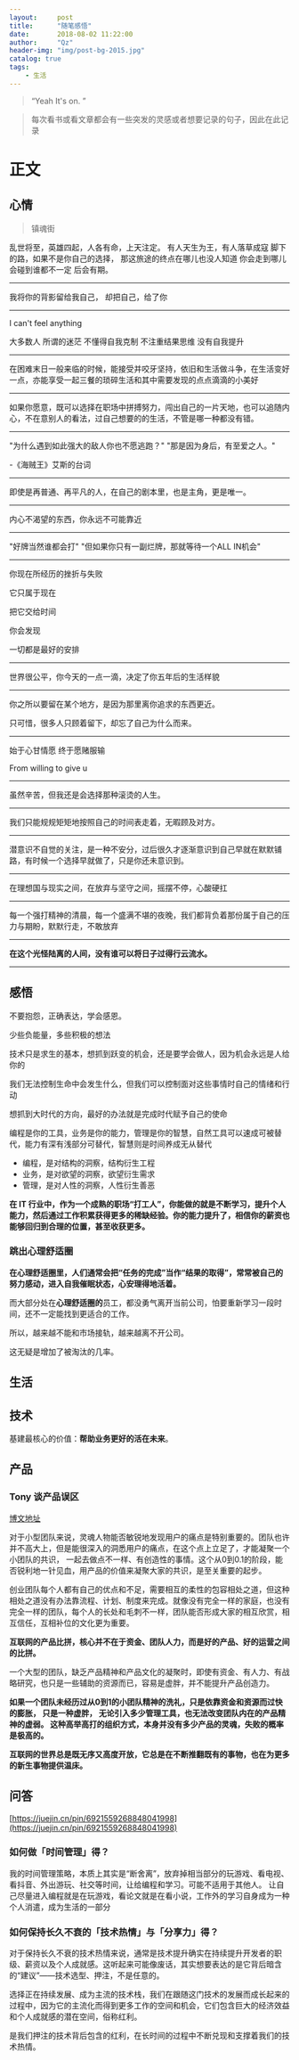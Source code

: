 ```yaml
---
layout:     post
title:      "随笔感悟"
date:       2018-08-02 11:22:00
author:     "Qz"
header-img: "img/post-bg-2015.jpg"
catalog: true
tags:
    - 生活
---
```


> “Yeah It's on. ”






>每次看书或看文章都会有一些突发的灵感或者想要记录的句子，因此在此记录

# 正文





## 心情



>镇魂街

乱世将至，英雄四起，人各有命，上天注定。
有人天生为王，有人落草成寇
脚下的路，如果不是你自己的选择，
那这旅途的终点在哪儿也没人知道
你会走到哪儿会碰到谁都不一定
后会有期。

----


我将你的背影留给我自己，
却把自己，给了你

----

I can't feel anything



大多数人
所谓的迷茫
不懂得自我克制
不注重结果思维
没有自我提升

----

在困难末日一般来临的时候，能接受并咬牙坚持，依旧和生活做斗争，在生活变好一点，亦能享受一起三餐的琐碎生活和其中需要发现的点点滴滴的小美好

----


如果你愿意，既可以选择在职场中拼搏努力，闯出自己的一片天地，也可以追随内心，不在意别人的看法，过自己想要的的生活，不管是哪一种都没有错。

----




"为什么遇到如此强大的敌人你也不愿逃跑？"
"那是因为身后，有至爱之人。"

-《海贼王》艾斯的台词

----

即使是再普通、再平凡的人，在自己的剧本里，也是主角，更是唯一。

----

内心不渴望的东西，你永远不可能靠近

----

"好牌当然谁都会打"
"但如果你只有一副烂牌，那就等待一个ALL IN机会"

---

你现在所经历的挫折与失败

它只属于现在

把它交给时间

你会发现

一切都是最好的安排

---

世界很公平，你今天的一点一滴，决定了你五年后的生活样貌

---

你之所以要留在某个地方，是因为那里离你追求的东西更近。

只可惜，很多人只顾着留下，却忘了自己为什么而来。

---

始于心甘情愿 终于愿赌服输

From willing to give u 

---

虽然辛苦，但我还是会选择那种滚烫的人生。

---

我们只能规规矩矩地按照自己的时间表走着，无暇顾及对方。

---

潜意识不自觉的关注，是一种不安分，过后很久才逐渐意识到自己早就在默默铺路，有时候一个选择早就做了，只是你还未意识到。

---

在理想国与现实之间，在放弃与坚守之间，摇摆不停，心酸硬扛

---

每一个强打精神的清晨，每一个盛满不堪的夜晚，我们都背负着那份属于自己的压力与期盼，默默行走，不敢放弃

---

**在这个光怪陆离的人间，没有谁可以将日子过得行云流水。**

---









## 感悟



不要抱怨，正确表达，学会感恩。

少些负能量，多些积极的想法

技术只是求生的基本，想抓到跃变的机会，还是要学会做人，因为机会永远是人给你的

我们无法控制生命中会发生什么，但我们可以控制面对这些事情时自己的情绪和行动 

想抓到大时代的方向，最好的办法就是完成时代赋予自己的使命 





编程是你的工具，业务是你的能力，管理是你的智慧，自然工具可以速成可被替代，能力有深有浅部分可替代，智慧则是时间养成无从替代 

- 编程，是对结构的洞察，结构衍生工程
- 业务，是对欲望的洞察，欲望衍生需求
- 管理，是对人性的洞察，人性衍生善恶



**在 IT 行业中，作为一个成熟的职场“打工人”，你能做的就是不断学习，提升个人能力，然后通过工作积累获得更多的稀缺经验。你的能力提升了，相信你的薪资也能够回归到合理的位置，甚至收获更多。**













### **跳出心理舒适圈**

**在心理舒适圈里，人们通常会把“任务的完成”当作“结果的取得”，常常被自己的努力感动，进入自我催眠状态，心安理得地活着。**

而大部分处在**心理舒适圈的**员工，都没勇气离开当前公司，怕要重新学习一段时间，还不一定能找到更适合的工作。

所以，越来越不能和市场接轨，越来越离不开公司。

这无疑是增加了被淘汰的几率。





## 生活









## 技术

 基建最核心的价值：**帮助业务更好的活在未来**。 











## 产品





### Tony 谈产品误区

[博文地址](https://medium.com/@chijianqiang/tony-%E8%B0%88%E4%BA%A7%E5%93%81%E8%AF%AF%E5%8C%BA-c389c2902b89)



对于小型团队来说，灵魂人物能否敏锐地发现用户的痛点是特别重要的。团队也许并不高大上，但是能很深入的洞悉用户的痛点，在这个点上立足了，才能凝聚一个小团队的共识， 一起去做点不一样、有创造性的事情。这个从0到0.1的阶段，能否锐利地一针见血，用产品的价值来凝聚大家的共识，是至关重要的起步。



创业团队每个人都有自己的优点和不足，需要相互的柔性的包容相处之道，但这种相处之道没有办法靠流程、计划、制度来完成。就像没有完全一样的家庭，也没有完全一样的团队，每个人的长处和毛刺不一样，团队能否形成大家的相互欣赏，相互信任，互相补位的文化更为重要。



**互联网的产品比拼，核心并不在于资金、团队人力，而是好的产品、好的运营之间的比拼。**



一个大型的团队，缺乏产品精神和产品文化的凝聚时，即使有资金、有人力、有战略研究，也只是一些辅助的资源而已，容易是虚胖，并不能提升产品创造力。



**如果一个团队未经历过从0到1的小团队精神的洗礼，只是依靠资金和资源而过快的膨胀， 只是一种虚胖， 无论引入多少管理工具，也无法改变团队内在的产品精神的虚弱。 这种高举高打的组织方式，本身并没有多少产品的灵魂，失败的概率是极高的。**



**互联网的世界总是既无序又高度开放，它总是在不断推翻既有的事物，也在为更多的新生事物提供温床。**





## 问答

[https://juejin.cn/pin/6921559268848041998](https://juejin.cn/pin/6921559268848041998)



### 如何做「时间管理」得？

我的时间管理策略，本质上其实是“断舍离”，放弃掉相当部分的玩游戏、看电视、看抖音、外出游玩、社交等时间，让给编程和学习。可能不适用于其他人。 让自己尽量进入编程就是在玩游戏，看论文就是在看小说，工作外的学习自身成为一种个人消遣，成为生活的一部分







### 如何保持长久不衰的「技术热情」与「分享力」得？

对于保持长久不衰的技术热情来说，通常是技术提升确实在持续提升开发者的职级、薪资以及个人成就感。这听起来可能像废话，其实想要表达的是它背后暗含的“建议”——技术选型、押注，不是任意的。 

选择正在持续发展、成为主流的技术栈，我们在跟随这门技术的发展而成长起来的过程中，因为它的主流化而得到更多工作的空间和机会，它们包含巨大的经济效益和个人成就感的潜在空间，俗称红利。

是我们押注的技术背后包含的红利，在长时间的过程中不断兑现和支撑着我们的技术热情。